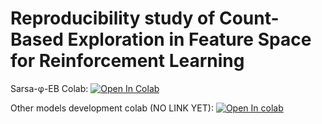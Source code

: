 # Reproducibility study of Count-Based Exploration in Feature Space for Reinforcement Learning

Sarsa-φ-EB Colab: <a href="https://colab.research.google.com/github/Tinynja/Sarsa-phi-EB/blob/main/notebooks/Sarsa_phi_EB.ipynb" target="_parent"><img src="https://colab.research.google.com/assets/colab-badge.svg" alt="Open In Colab"/></a>

Other models development colab (NO LINK YET): <a href="https://colab.research.google.com/github/Tinynja/Sarsa-phi-EB/blob/main/notebooks/DQN_Cartpole.ipynb" target="_parent"><img src="https://colab.research.google.com/assets/colab-badge.svg" alt="Open In colab"/></a>
